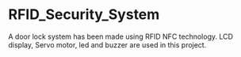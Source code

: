 # RFID_Security_System
A door lock system has been made using RFID NFC technology. LCD display, Servo motor, led and buzzer are used in this project.
